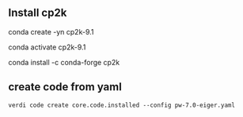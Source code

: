 
## Install cp2k
conda create -yn cp2k-9.1

conda activate cp2k-9.1

conda install -c conda-forge cp2k



## create code from yaml
```
verdi code create core.code.installed --config pw-7.0-eiger.yaml
```